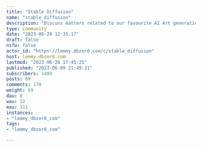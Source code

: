 ```yaml
---
title: "Stable Diffusion" 
name: "stable_diffusion"
description: "Discuss matters related to our favourite AI Art generation technologyAlso see* [Stable Diffusion Art](/c/stable_diffusion_art@lemmy.dbzer0.com) * [Stable Diffusion Anime](/c/share_anime_art@lemmy.dbzer0.com) "
type: community
date: "2023-06-29 12:35:17"
draft: false
nsfw: false
actor_id: "https://lemmy.dbzer0.com/c/stable_diffusion"
host: lemmy.dbzer0.com
lastmod: "2023-06-26 17:45:25"
published: "2023-06-09 21:49:21"
subscribers: 1489
posts: 69
comments: 170
weight: 69
dau: 8
wau: 32
mau: 111
instances:
- "lemmy_dbzer0_com"
tags: 
- "lemmy_dbzer0_com"

---
```

